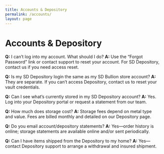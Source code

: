 ```yaml
---
title: Accounts & Depository
permalink: /accounts/
layout: page
---
```

# Accounts & Depository

**Q:** I can’t log into my account. What should I do?
**A:** Use the “Forgot Password” link or contact support to reset your account. For SD Depository, contact us if you need access reset.

**Q:** Is my SD Depository login the same as my SD Bullion store account?
**A:** They are separate. If you can’t access Depository, contact us to reset your vault credentials.

**Q:** Can I see what’s currently stored in my SD Depository account?
**A:** Yes. Log into your Depository portal or request a statement from our team.

**Q:** How much does storage cost?
**A:** Storage fees depend on metal type and value. Fees are billed monthly and detailed on our Depository page.

**Q:** Do you email account/depository statements?
**A:** Yes—order history is online; storage statements are available online and/or sent periodically.

**Q:** Can I have items shipped from the Depository to my home?
**A:** Yes—contact Depository support to arrange a withdrawal and insured shipment.
